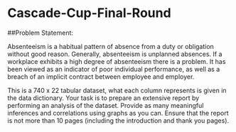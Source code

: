 # Cascade-Cup-Final-Round

##Problem Statement:

Absenteeism is a habitual pattern of absence from a duty or obligation without good reason. Generally, absenteeism is unplanned absences. If a workplace exhibits a high degree of absenteeism there is a problem. It has been viewed as an indicator of poor individual performance, as well as a breach of an implicit contract between employee and employer.

This is a 740 x 22 tabular dataset, what each column represents is given in the data dictionary. Your task is to prepare an extensive report by performing an analysis of the dataset. Provide as many meaningful inferences and correlations using graphs as you can. Ensure that the report is not more than 10 pages (including the introduction and thank you pages).
